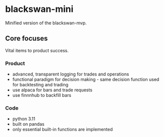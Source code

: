 # blackswan-mini

Minified version of the blackswan-mvp.

## Core focuses

Vital items to product success.

### Product

- advanced, transparent logging for trades and operations
- functional paradigm for decision making - same decision function used for backtesting and trading
- use alpaca for bars and trade requests
- use finnnhub to backfill bars

### Code

- python 3.11
- built on pandas
- only essential built-in functions are implemented


